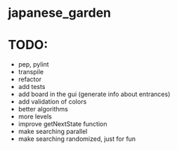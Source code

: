 # japanese_garden
# TODO:
- pep, pylint
- transpile
- refactor
- add tests
- add board in the gui (generate info about entrances)
- add validation of colors
- better algorithms
- more levels
- improve getNextState function
- make searching parallel
- make searching randomized, just for fun